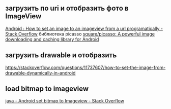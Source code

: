 ## загрузить по uri и отобразить фото в ImageView
[Android : How to set an image to an imageview from a url programatically - Stack Overflow](https://stackoverflow.com/questions/43971819/android-how-to-set-an-image-to-an-imageview-from-a-url-programatically)
библиотека picasso
[square/picasso: A powerful image downloading and caching library for Android](https://github.com/square/picasso)
## загрузить drawable и отобразить
https://stackoverflow.com/questions/11737607/how-to-set-the-image-from-drawable-dynamically-in-android
## load bitmap to imageview
[java - Android set bitmap to Imageview - Stack Overflow](https://stackoverflow.com/questions/15323844/android-set-bitmap-to-imageview)